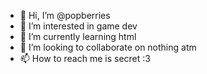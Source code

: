 - 👋 Hi, I’m @popberries
- 👀 I’m interested in game dev
- 🌱 I’m currently learning html
- 💞️ I’m looking to collaborate on nothing atm
- 📫 How to reach me is secret :3 

<!---
popberries/popberries is a ✨ special ✨ repository because its `README.md` (this file) appears on your GitHub profile.
You can click the Preview link to take a look at your changes.
--->
